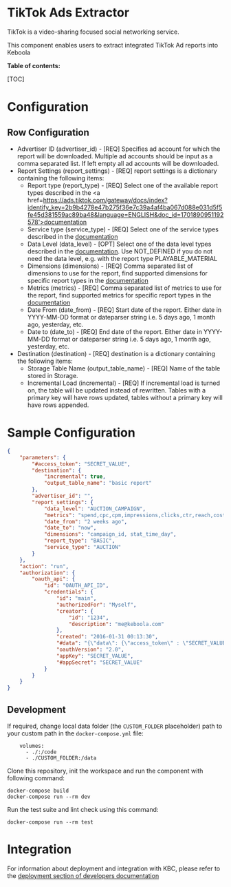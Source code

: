 TikTok Ads Extractor
=============

TikTok is a video-sharing focused social networking service.

This component enables users to extract integrated TikTok Ad reports into Keboola

**Table of contents:**

[TOC]


Configuration
=============

## Row Configuration
 - Advertiser ID (advertiser_id) - [REQ] Specifies ad account for which the report will be downloaded. Multiple ad accounts should be input as a comma separated list. If left empty all ad accounts will be downloaded.
 - Report Settings (report_settings) - [REQ] report settings is a dictionary containing the following items:
   - Report type (report_type) - [REQ] Select one of the available report types described in the <a href=https://ads.tiktok.com/gateway/docs/index?identify_key=2b9b4278e47b275f36e7c39a4af4ba067d088e031d5f5fe45d381559ac89ba48&language=ENGLISH&doc_id=1701890951192578'>documentation</a>
   - Service type (service_type) - [REQ] Select one of the service types described in the <a href='https://ads.tiktok.com/marketing_api/docs?id=1740302848100353'>documentation</a>
   - Data Level (data_level) - [OPT] Select one of the data level types described in the <a href='https://ads.tiktok.com/marketing_api/docs?id=1740302848100353'>documentation</a>. Use NOT_DEFINED if you do not need the data level, e.g. with the report type PLAYABLE_MATERIAL
   - Dimensions (dimensions) - [REQ] Comma separated list of dimensions to use for the report, find supported dimensions for specific report types in the <a href='https://ads.tiktok.com/marketing_api/docs?id=1738864835805186'>documentation</a>
   - Metrics (metrics) - [REQ] Comma separated list of metrics to use for the report, find supported metrics for specific report types in the <a href='https://ads.tiktok.com/marketing_api/docs?id=1738864835805186'>documentation</a>
   - Date From (date_from) - [REQ] Start date of the report. Either date in YYYY-MM-DD format or dateparser string i.e. 5 days ago, 1 month ago, yesterday, etc.
   - Date to (date_to) - [REQ] End date of the report. Either date in YYYY-MM-DD format or dateparser string i.e. 5 days ago, 1 month ago, yesterday, etc.
 - Destination (destination) - [REQ] destination is a dictionary containing the following items:
   - Storage Table Name (output_table_name) - [REQ] Name of the table stored in Storage.
   - Incremental Load (incremental) - [REQ] If incremental load is turned on, the table will be updated instead of rewritten. Tables with a primary key will have rows updated, tables without a primary key will have rows appended.


Sample Configuration
=============
```json
{
    "parameters": {
        "#access_token": "SECRET_VALUE",
        "destination": {
            "incremental": true,
            "output_table_name": "basic report"
        },
        "advertiser_id": "",
        "report_settings": {
            "data_level": "AUCTION_CAMPAIGN",
            "metrics": "spend,cpc,cpm,impressions,clicks,ctr,reach,cost_per_1000_reached,conversion,cost_per_conversion,conversion_rate,real_time_conversion,real_time_cost_per_conversion,real_time_conversion_rate,result,cost_per_result,result_rate,real_time_result,real_time_cost_per_result,real_time_result_rate,secondary_goal_result,cost_per_secondary_goal_result,secondary_goal_result_rate",
            "date_from": "2 weeks ago",
            "date_to": "now",
            "dimensions": "campaign_id, stat_time_day",
            "report_type": "BASIC",
            "service_type": "AUCTION"
        }
    },
    "action": "run",
    "authorization": {
        "oauth_api": {
            "id": "OAUTH_API_ID",
            "credentials": {
                "id": "main",
                "authorizedFor": "Myself",
                "creator": {
                    "id": "1234",
                    "description": "me@keboola.com"
                },
                "created": "2016-01-31 00:13:30",
                "#data": "{\"data\": {\"access_token\" : \"SECRET_VALUE\",\"advertiser_ids\":[SECRET_VALUE]}}",
                "oauthVersion": "2.0",
                "appKey": "SECRET_VALUE",
                "#appSecret": "SECRET_VALUE"
            }
        }
    }
}
```


Development
-----------

If required, change local data folder (the `CUSTOM_FOLDER` placeholder) path to your custom path in
the `docker-compose.yml` file:

~~~~~~~~~~~~~~~~~~~~~~~~~~~~~~~~~~~~~~~~~~~~~~~~~~~~~~~~~~~~~~~~~~~~~~~~~~~~~~~~
    volumes:
      - ./:/code
      - ./CUSTOM_FOLDER:/data
~~~~~~~~~~~~~~~~~~~~~~~~~~~~~~~~~~~~~~~~~~~~~~~~~~~~~~~~~~~~~~~~~~~~~~~~~~~~~~~~

Clone this repository, init the workspace and run the component with following command:

~~~~~~~~~~~~~~~~~~~~~~~~~~~~~~~~~~~~~~~~~~~~~~~~~~~~~~~~~~~~~~~~~~~~~~~~~~~~~~~~
docker-compose build
docker-compose run --rm dev
~~~~~~~~~~~~~~~~~~~~~~~~~~~~~~~~~~~~~~~~~~~~~~~~~~~~~~~~~~~~~~~~~~~~~~~~~~~~~~~~

Run the test suite and lint check using this command:

~~~~~~~~~~~~~~~~~~~~~~~~~~~~~~~~~~~~~~~~~~~~~~~~~~~~~~~~~~~~~~~~~~~~~~~~~~~~~~~~
docker-compose run --rm test
~~~~~~~~~~~~~~~~~~~~~~~~~~~~~~~~~~~~~~~~~~~~~~~~~~~~~~~~~~~~~~~~~~~~~~~~~~~~~~~~

Integration
===========

For information about deployment and integration with KBC, please refer to the
[deployment section of developers documentation](https://developers.keboola.com/extend/component/deployment/)